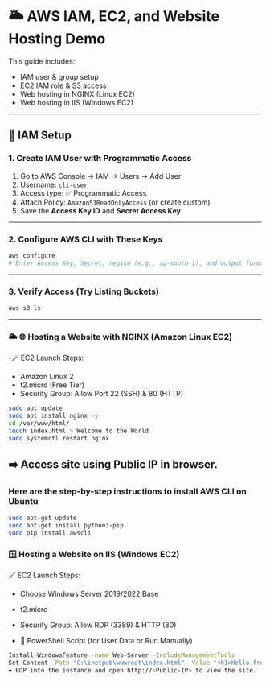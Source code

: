 # 🌥️ AWS IAM, EC2, and Website Hosting Demo

This guide includes:
- IAM user & group setup
- EC2 IAM role & S3 access
- Web hosting in NGINX (Linux EC2)
- Web hosting in IIS (Windows EC2)

---

## 🔐 IAM Setup

### 1. Create IAM User with Programmatic Access
1. Go to AWS Console → IAM → Users → Add User
2. Username: `cli-user`
3. Access type: ✅ Programmatic Access
4. Attach Policy: `AmazonS3ReadOnlyAccess` (or create custom)
5. Save the **Access Key ID** and **Secret Access Key**

---

### 2. Configure AWS CLI with These Keys

```bash
aws configure
# Enter Access Key, Secret, region (e.g., ap-south-1), and output format (json)
```
---

###  3. Verify Access (Try Listing Buckets)
``` bash
aws s3 ls
```
---
### 🌥️ 🌐 Hosting a Website with NGINX (Amazon Linux EC2)

 -🪄 EC2 Launch Steps:
- Amazon Linux 2
- t2.micro (Free Tier)
- Security Group: Allow Port 22 (SSH) & 80 (HTTP)

``` bash
sudo apt update
sudo apt install nginx -y
cd /var/www/html/
touch index.html > Welcome to the World
sudo systemctl restart nginx
```


➡️ Access site using Public IP in browser.
---
### Here are the step-by-step instructions to install AWS CLI on Ubuntu
``` bash
sudo apt-get update
sudo apt-get install python3-pip
sudo pip install awscli
```

### 🪟 Hosting a Website on IIS (Windows EC2)
🪄 EC2 Launch Steps:
- Choose Windows Server 2019/2022 Base
- t2.micro
- Security Group: Allow RDP (3389) & HTTP (80)

- 📜 PowerShell Script (for User Data or Run Manually)

```bash
Install-WindowsFeature -name Web-Server -IncludeManagementTools
Set-Content -Path "C:\inetpub\wwwroot\index.html" -Value "<h1>Hello from IIS on Windows EC2</h1>"
➡️ RDP into the instance and open http://<Public-IP> to view the site.
```
